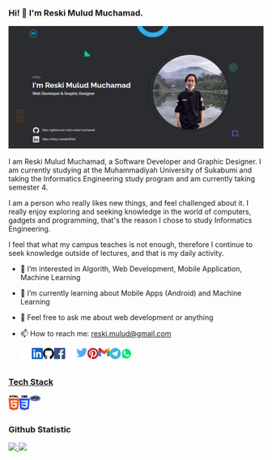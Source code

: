 ### Hi! 👋 I'm Reski Mulud Muchamad.

<img src="https://github.com/reski-mulud-muchamad/reski-mulud-muchamad/raw/main/screencapture-reskimulud-my-id-2021-07-31-21_11_10.jpg">

I am Reski Mulud Muchamad, a Software Developer and Graphic Designer. I am currently studying at the Muhammadiyah University of Sukabumi and taking the Informatics Engineering study program and am currently taking semester 4.

I am a person who really likes new things, and feel challenged about it. I really enjoy exploring and seeking knowledge in the world of computers, gadgets and programming, that's the reason I chose to study Informatics Engineering.

I feel that what my campus teaches is not enough, therefore I continue to seek knowledge outside of lectures, and that is my daily activity.


- 👀 I’m interested in Algorith, Web Development, Mobile Application, Machine Learning
- 🌱 I’m currently learning about Mobile Apps (Android) and Machine Learning
- 💬 Feel free to ask me about web development or anything
- 📫 How to reach me: <a href="mailto:reski.mulud@gmail.com">reski.mulud@gmail.com</a>

  <a href="https://reskimulud.my.id" target="_blank"><img align="left" alt="reskimulud.my.id" width="22px" src="https://github.com/Aakarsh-B/trying-repos/blob/master/www.svg" /></a>
  <a href="https://https://www.linkedin.com/in/reski-mulud-muchamad-9a44b41ab/" target="_blank"><img align="left" alt="Reski Mulud Muchamad | LinkedIn" width="22px" src="https://github.com/reski-mulud-muchamad/reski-mulud-muchamad/blob/main/logo-svg/linkedin-icon.svg" />
  <a href="https://github.com/reski-mulud-muchamad" target="_blank"><img align="left" alt="Reski Mulud Muchamad | GitHub" width="22px" src="https://github.com/reski-mulud-muchamad/reski-mulud-muchamad/blob/main/logo-svg/github-icon.svg" />
  <a href="https://facebook.com/reski.muchamad" target="_blank"><img align="left" alt="Reski Mulud Muchamad | Facebook" width="22px" src="https://github.com/reski-mulud-muchamad/reski-mulud-muchamad/blob/main/logo-svg/facebook.svg" />
  <a href="https://instagram.com/reskimulud" target="_blank"><img align="left" alt="Reski Mulud Muchamad | Instagram" width="22px" src="https://github.com/Aakarsh-B/trying-repos/blob/master/insta.svg" />
  <a href="https://twitter.com/reski_mulud" target="_blank"><img align="left" alt="Reski Mulud Muchamad | Twitter" width="22px" src="https://github.com/reski-mulud-muchamad/reski-mulud-muchamad/blob/main/logo-svg/twitter.svg" />
  <a href="https://pinterest.com/reskimulud" target="_blank"><img align="left" alt="Reski Mulud Muchamad | Pinterest" width="22px" src="https://github.com/reski-mulud-muchamad/reski-mulud-muchamad/blob/main/logo-svg/pinterest.svg" />
  <a href="mailto:reski.mulud@gmail.com" target="_blank"><img align="left" alt="Email me" width="22px" src="https://github.com/reski-mulud-muchamad/reski-mulud-muchamad/blob/main/logo-svg/google-gmail.svg" /></a>
  <a href="https://t.me/reski_mulud" target="_blank"><img align="left" alt="Reski | Telegram" width="22px" src="https://github.com/reski-mulud-muchamad/reski-mulud-muchamad/blob/main/logo-svg/telegram.svg" />
  <a href="https://wa.me/6285157705184" target="_blank"><img align="left" alt="WhatsApp Me | WhatsApp" width="22px" src="https://github.com/reski-mulud-muchamad/reski-mulud-muchamad/blob/main/logo-svg/whatsapp.svg" />
  <br>
  <br>
  

### Tech Stack
  <a href="https://w3.org/TR/html5/" target="_blank"><img align="left" alt="HTML" title="HTML" width="21px" src="https://github.com/reski-mulud-muchamad/reski-mulud-muchamad/blob/main/logo-svg/html-5.svg" /></a>
  <a href="https://w3.org/TR/css/" target="_blank"><img align="left" alt="CSS" title="CSS" width="21px" src="https://github.com/reski-mulud-muchamad/reski-mulud-muchamad/blob/main/logo-svg/css-3.svg" /></a>
  <a href="https://php.net/" target="_blank"><img align="left" alt="PHP" title="PHP" width="21px" src="https://github.com/reski-mulud-muchamad/reski-mulud-muchamad/blob/main/logo-svg/php.svg" /></a>
    
  <br>
  <br>
  
### Github Statistic
<p align="left">
<a href="https://github.com/reskimulud">
  <img height="180em" src="https://github-readme-stats-eight-theta.vercel.app/api?username=reskimulud&show_icons=true&theme=algolia&include_all_commits=true&count_private=true"/>
  <img height="180em" src="https://github-readme-stats-eight-theta.vercel.app/api/top-langs/?username=reski-mulud-muchamad&layout=compact&langs_count=8&theme=algolia"/>
</a>
</p>
